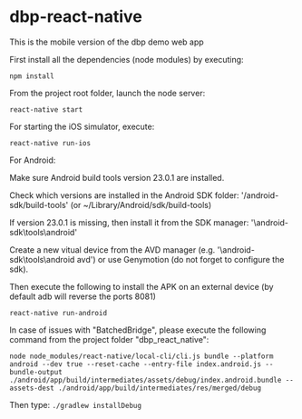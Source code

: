 # dbp-react-native

This is the mobile version of the dbp demo web app

First install all the dependencies (node modules) by executing:

`npm install`

From the project root folder, launch the node server:

`react-native start`

For starting the iOS simulator, execute:

`react-native run-ios`

For Android:

Make sure Android build tools version 23.0.1 are installed.

Check which versions are installed in the Android SDK folder: '/android-sdk/build-tools' (or ~/Library/Android/sdk/build-tools)

If version 23.0.1 is missing, then install it from the SDK manager: '\android-sdk\tools\android'

Create a new vitual device from the AVD manager (e.g. '\android-sdk\tools\android avd') or use Genymotion (do not forget to configure the sdk).

Then execute the following to install the APK on an external device (by default adb will reverse the ports 8081)

`react-native run-android`

In case of issues with "BatchedBridge", please execute the following command from the project folder "dbp_react_native":

`node node_modules/react-native/local-cli/cli.js bundle --platform android --dev true --reset-cache --entry-file index.android.js --bundle-output ./android/app/build/intermediates/assets/debug/index.android.bundle --assets-dest ./android/app/build/intermediates/res/merged/debug`

Then type: `./gradlew installDebug`